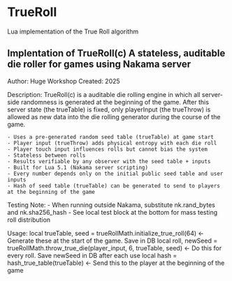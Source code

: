 # TrueRoll
Lua implementation of the True Roll algorithm

  Implentation of TrueRoll(c) A stateless, auditable die roller
  for games using Nakama server
  -----------------------------------------
  Author: Huge Workshop
  Created: 2025

  Description:
    TrueRoll(c) is a auditable die rolling engine in which all server-side randomness is 
    generated at the beginning of the game. After this server state (the trueTable) is fixed, 
    only playerInput (the trueThrow) is allowed as new data into the 
    die rolling generator during the course of the game.

    - Uses a pre-generated random seed table (trueTable) at game start
    - Player input (trueThrow) adds physical entropy with each die roll
    - Player touch input influences rolls but cannot bias the system
    - Stateless between rolls
    - Results verifiable by any observer with the seed table + inputs
    - Built for Lua 5.1 (Nakama server scripting)
    - Every number depends only on the initial public seed table and user inputs
    - Hash of seed table (trueTable) can be generated to send to players at the beginning of the game

  Testing Note:
    - When running outside Nakama, substitute nk.rand_bytes and nk.sha256_hash
    - See local test block at the bottom for mass testing roll distribution

  Usage:
    local trueTable, seed = trueRollMath.initialize_true_roll(64)  <- Generate these at the start of the game. Save in DB 
    local roll, newSeed = trueRollMath.throw_true_die(player_input, 6, trueTable, seed)  <- Do this for every roll. Save newSeed in DB after each use
    local hash = hash_true_table(trueTable) <- Send this to the player at the beginning of the game

